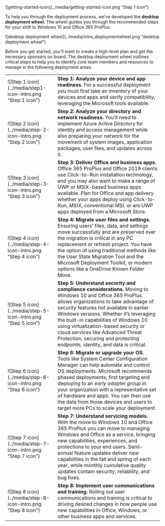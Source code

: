 ![getting-started-icon](../media/getting-started-icon.png “Step 1 icon”)

To help you through the deployment process, we’ve developed the **desktop deployment wheel**. The wheel guides you through the recommended steps for your shift to Windows 10 and Office 365 ProPlus.

![desktop deployment wheel](../media/intro_deploymentwheel.png “desktop deployment wheel”)

Before you get started, you’ll want to create a high-level plan and get the necessary sponsors on board. The desktop deployment wheel outlines critical steps to help you to identify core team members and resources to manage in the following deployment areas.

|  |  |
|-----------|--------|
| ![Step 1 icon](../media/step1-icon-intro.png “Step 1 icon”) | **Step 1: Analyze your device and app readiness.** For a successful deployment you must first take an inventory of your devices and apps and verify compatibility, leveraging the Microsoft tools available.  |
| ![Step 2 icon](../media/step-2-icon-intro.png “Step 2 icon”) |**Step 2: Analyze your directory and network readiness.** You’ll need to implement Azure Active Directory for identity and access management while also preparing your network for the movement of system images, application packages, user files, and updates across it. |
| ![Step 3 icon](../media/step-3-icon-intro.png “Step 3 icon”) |**Step 3: Deliver Office and business apps.** Office 365 ProPlus and Office 2019 clients use Click-to-Run installation technology, and you may also  want to make a range of UWP or MSIX-based business apps available.  Plan for Office and app delivery whether your apps deploy using Click-to-Run, MSIX, conventional MSI, or are UWP apps deployed from a Microsoft Store. |
| ![Step 4 icon](../media/step-4-icon-intro.png “Step 4 icon”) |**Step 4: Migrate user files and settings.** Ensuring users’ files, data, and settings move successfully and are preserved over the migration is critical in any PC replacement or refresh project. You have the option of using traditional methods like the User State Migration Tool and the Microsoft Deployment Toolkit, or modern options like a OneDrive Known Folder Move. |
| ![Step 5 icon](../media/step-5-icon-intro.png “Step 5 icon”) |**Step 5: Understand security and compliance considerations.** Moving to Windows 10 and Office 365 ProPlus allows organizations to take advantage of security features not available in earlier Windows versions. Whether it’s leveraging the built-in capabilities of Windows 10 using virtualization-based security or cloud services like Advanced Threat Protection, securing and protecting endpoints, identity, and data is critical. |
| ![Step 6 icon](../media/step-6-icon-intro.png “Step 6 icon”) |**Step 6: Migrate or upgrade your OS.** Tools like System Center Configuration Manager can help automate and control OS deployments. Microsoft recommends phased deployments, first targeting and deploying to an *early adopter group* in your organization with a representative set of hardware and apps. You can then use the data from those devices and users to target more PCs to scale your deployment. |
| ![Step 7 icon](../media/step-7-icon-intro.png “Step 7 icon”) |**Step 7: Understand servicing models.** With the move to Windows 10 and Office 365 ProPlus you can move to managing Windows and Office as a service, bringing new capabilities, experiences, and protections to your end users. Semi-annual feature updates deliver new capabilities in the fall and spring of each year, while monthly cumulative quality updates contain security, reliability, and bug fixes. |
| ![Step 8 icon](../media/step-8-icon-intro.png “Step 8 icon”) |**Step 8: Implement user communications and training.** Rolling out user communications and training is critical to driving desired changes in how people use new capabilities in Office, Windows, or other business apps and services. |


